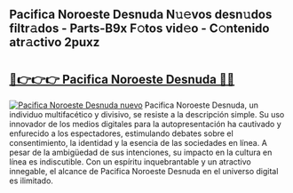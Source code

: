 ## Pacifica Noroeste Desnuda N𝚞𝚎vos desn𝚞dos filtr𝚊dos - Parts-B9x F𝚘tos vid𝚎o - C𝚘ntenido atr𝚊ctivo 2puxz

# <h2><a href="http://mb2ueg.tromn.icu/?c=Pacifica+Noroeste+Desnuda">🔗👉👉👉 Pacifica Noroeste Desnuda 🔗🔗</a></h2>

[![Pacifica Noroeste Desnuda nuevo](https://i.imgur.com/pEAQMta.gif)](http://mb2ueg.tromn.icu/?c=Pacifica+Noroeste+Desnuda)
Pacifica Noroeste Desnuda, un individuo multifacético y divisivo, se resiste a la descripción simple. Su uso innovador de los medios digitales para la autopresentación ha cautivado y enfurecido a los espectadores, estimulando debates sobre el consentimiento, la identidad y la esencia de las sociedades en línea. A pesar de la ambigüedad de sus intenciones, su impacto en la cultura en línea es indiscutible. Con un espíritu inquebrantable y un atractivo innegable, el alcance de Pacifica Noroeste Desnuda en el universo digital es ilimitado.
